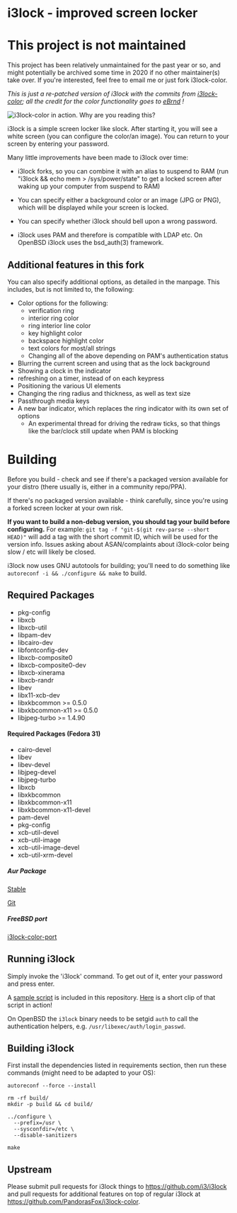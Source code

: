 i3lock - improved screen locker
===============================

# This project is not maintained

This project has been relatively unmaintained for the past year or so, and might potentially be archived some time in 2020 if no other maintainer(s) take over. If you're interested, feel free to email me or just fork i3lock-color.

_This is just a re-patched version of i3lock with the commits from [i3lock-color](https://github.com/eBrnd/i3lock-color); all the credit for the color functionality goes to [eBrnd](https://github.com/eBrnd/) !_

![i3lock-color in action. Why are you reading this?](https://github.com/PandorasFox/i3lock-color/raw/master/screenshot.png "Screenshot sample")

i3lock is a simple screen locker like slock. After starting it, you will
see a white screen (you can configure the color/an image). You can return
to your screen by entering your password.

Many little improvements have been made to i3lock over time:

- i3lock forks, so you can combine it with an alias to suspend to RAM
  (run "i3lock && echo mem > /sys/power/state" to get a locked screen
   after waking up your computer from suspend to RAM)

- You can specify either a background color or an image (JPG or PNG), which will be
  displayed while your screen is locked.

- You can specify whether i3lock should bell upon a wrong password.

- i3lock uses PAM and therefore is compatible with LDAP etc.
  On OpenBSD i3lock uses the bsd\_auth(3) framework.

## Additional features in this fork

You can also specify additional options, as detailed in the manpage. This includes, but is not limited to, the following:

  - Color options for the following:
    - verification ring
    - interior ring color
    - ring interior line color
    - key highlight color
    - backspace highlight color
    - text colors for most/all strings
    - Changing all of the above depending on PAM's authentication status
  - Blurring the current screen and using that as the lock background    
  - Showing a clock in the indicator
  - refreshing on a timer, instead of on each keypress
  - Positioning the various UI elements
  - Changing the ring radius and thickness, as well as text size
  - Passthrough media keys
  - A new bar indicator, which replaces the ring indicator with its own set of options
    - An experimental thread for driving the redraw ticks, so that things like the bar/clock still update when PAM is blocking

# Building

Before you build - check and see if there's a packaged version available for your distro (there usually is, either in a community repo/PPA).

If there's no packaged version available - think carefully, since you're using a forked screen locker at your own risk.

**If you want to build a non-debug version, you should tag your build before configuring.** For example: `git tag -f "git-$(git rev-parse --short HEAD)"` will add a tag with the short commit ID, which will be used for the version info. Issues asking about ASAN/complaints about i3lock-color being slow / etc will likely be closed.

i3lock now uses GNU autotools for building; you'll need to do something like `autoreconf -i && ./configure && make` to build.

## Required Packages
- pkg-config
- libxcb
- libxcb-util
- libpam-dev
- libcairo-dev
- libfontconfig-dev
- libxcb-composite0
- libxcb-composite0-dev
- libxcb-xinerama
- libxcb-randr
- libev
- libx11-xcb-dev
- libxkbcommon >= 0.5.0
- libxkbcommon-x11 >= 0.5.0
- libjpeg-turbo >= 1.4.90
#### Required Packages (Fedora 31)
- cairo-devel
- libev
- libev-devel
- libjpeg-devel
- libjpeg-turbo
- libxcb
- libxkbcommon
- libxkbcommon-x11
- libxkbcommon-x11-devel
- pam-devel
- pkg-config
- xcb-util-devel
- xcb-util-image
- xcb-util-image-devel
- xcb-util-xrm-devel

##### Aur Package
[Stable](https://aur.archlinux.org/packages/i3lock-color/)

[Git](https://aur.archlinux.org/packages/i3lock-color-git)

##### FreeBSD port
[i3lock-color-port](https://github.com/rkashapov/i3lock-color-port/)

Running i3lock
-------------
Simply invoke the 'i3lock' command. To get out of it, enter your password and
press enter.

A [sample script](https://github.com/PandorasFox/i3lock-color/blob/master/lock.sh) is included in this repository. [Here](https://streamable.com/fpl46) is a short clip of that script in action!

On OpenBSD the `i3lock` binary needs to be setgid `auth` to call the
authentication helpers, e.g. `/usr/libexec/auth/login_passwd`.

Building i3lock
---------------
First install the dependencies listed in requirements section, then run these
commands (might need to be adapted to your OS):
```
autoreconf --force --install

rm -rf build/
mkdir -p build && cd build/

../configure \
  --prefix=/usr \
  --sysconfdir=/etc \
  --disable-sanitizers

make
```

Upstream
--------
Please submit pull requests for i3lock things to https://github.com/i3/i3lock and pull requests for additional features on top of regular i3lock at https://github.com/PandorasFox/i3lock-color.
